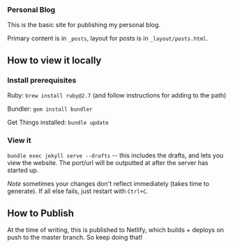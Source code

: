 ### Personal Blog
This is the basic site for publishing my personal blog.

Primary content is in `_posts`, layout for posts is in `_layout/posts.html`.

## How to view it locally
### Install prerequisites
Ruby: `brew install ruby@2.7` (and follow instructions for adding to the path)

Bundler: `gem install bundler`

Get Things installed: `bundle update`

### View it
`bundle exec jekyll serve --drafts` -- this includes the drafts, and lets you
view the website. The port/url will be outputted at after the server has started
up.

_Note_ sometimes your changes don't reflect immediately (takes time to generate).
If all else fails, just restart with `Ctrl+C`.

## How to Publish
At the time of writing, this is published to Netlify, which builds + deploys on
push to the master branch. So keep doing that!
